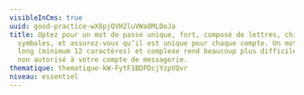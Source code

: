 ```yaml
---
visibleInCms: true
uuid: good-practice-wX8pjQVH2luVWa8MLDoJa
title: Optez pour un mot de passe unique, fort, composé de lettres, chiffres et
  symboles, et assurez-vous qu’il est unique pour chaque compte. Un mot de passe
  long (minimum 12 caractères) et complexe rend beaucoup plus difficile l'accès
  non autorisé à votre compte de messagerie.
thematique: thematique-kW-FytF1BDPDcjYzpVQvr
niveau: essentiel
---
```

